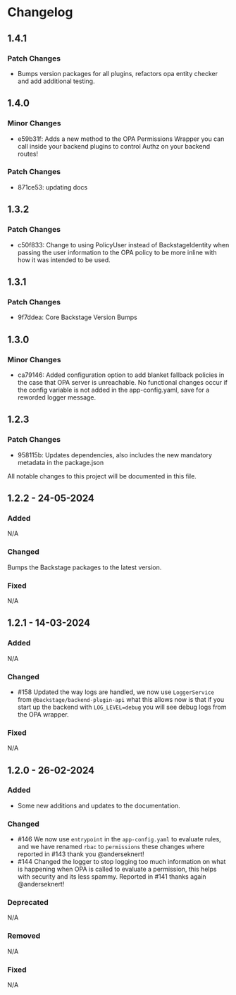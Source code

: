 # Changelog

## 1.4.1

### Patch Changes

- Bumps version packages for all plugins, refactors opa entity checker and add additional testing.

## 1.4.0

### Minor Changes

- e59b31f: Adds a new method to the OPA Permissions Wrapper you can call inside your backend plugins to control Authz on your backend routes!

### Patch Changes

- 871ce53: updating docs

## 1.3.2

### Patch Changes

- c50f833: Change to using PolicyUser instead of BackstageIdentity when passing the user information to the OPA policy to be more inline with how it was intended to be used.

## 1.3.1

### Patch Changes

- 9f7ddea: Core Backstage Version Bumps

## 1.3.0

### Minor Changes

- ca79146: Added configuration option to add blanket fallback policies in the case that OPA server is unreachable. No functional changes occur if the config variable is not added in the app-config.yaml, save for a reworded logger message.

## 1.2.3

### Patch Changes

- 958115b: Updates dependencies, also includes the new mandatory metadata in the package.json

All notable changes to this project will be documented in this file.

## 1.2.2 - 24-05-2024

### Added

N/A

### Changed

Bumps the Backstage packages to the latest version.

### Fixed

N/A

## 1.2.1 - 14-03-2024

### Added

N/A

### Changed

- #158 Updated the way logs are handled, we now use `LoggerService` from `@backstage/backend-plugin-api` what this allows now is that if you start up the backend with `LOG_LEVEL=debug` you will see debug logs from the OPA wrapper.

### Fixed

N/A

## 1.2.0 - 26-02-2024

### Added

- Some new additions and updates to the documentation.

### Changed

- #146 We now use `entrypoint` in the `app-config.yaml` to evaluate rules, and we have renamed `rbac` to `permissions` these changes where reported in #143 thank you @anderseknert!
- #144 Changed the logger to stop logging too much information on what is happening when OPA is called to evaluate a permission, this helps with security and its less spammy. Reported in #141 thanks again @anderseknert!

### Deprecated

N/A

### Removed

N/A

### Fixed

N/A
